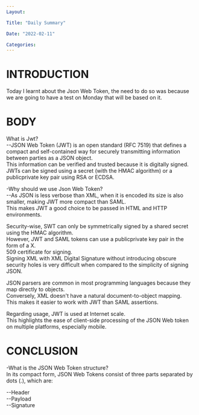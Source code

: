 ```yaml
---
Layout:

Title: "Daily Summary"

Date: "2022-02-11"

Categories:
---
```


# INTRODUCTION

Today I learnt about the Json Web Token, the need to do so was because we are going to have a test on Monday that will be based on it.<br>

# BODY

What is Jwt?<br>
--JSON Web Token (JWT) is an open standard (RFC 7519) that defines a compact and self-contained way for securely transmitting information between parties as a JSON object.<br> This information can be verified and trusted because it is digitally signed.<br> JWTs can be signed using a secret (with the HMAC algorithm) or a publicprivate key pair using RSA or ECDSA.<br>

-Why should we use Json Web Token?<br>
--As JSON is less verbose than XML, when it is encoded its size is also smaller, making JWT more compact than SAML.<br> This makes JWT a good choice to be passed in HTML and HTTP environments.<br>

Security-wise, SWT can only be symmetrically signed by a shared secret using the HMAC algorithm.<br> However, JWT and SAML tokens can use a publicprivate key pair in the form of a X.<br>509 certificate for signing.<br> Signing XML with XML Digital Signature without introducing obscure security holes is very difficult when compared to the simplicity of signing JSON.<br>

JSON parsers are common in most programming languages because they map directly to objects.<br> Conversely, XML doesn't have a natural document-to-object mapping.<br> This makes it easier to work with JWT than SAML assertions.<br>

Regarding usage, JWT is used at Internet scale.<br> This highlights the ease of client-side processing of the JSON Web token on multiple platforms, especially mobile.<br>

# CONCLUSION

-What is the JSON Web Token structure?<br>
In its compact form, JSON Web Tokens consist of three parts separated by dots (.), which are:<br>

--Header<br>
--Payload<br>
--Signature<br>
